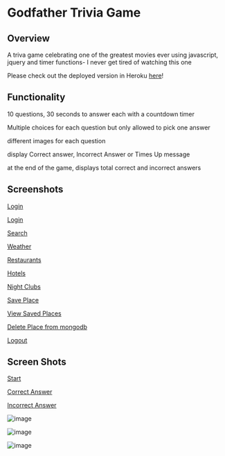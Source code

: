 # Godfather Trivia Game

## Overview

A triva game celebrating one of the greatest movies ever using javascript, jquery and timer functions- I never get tired of watching this one

Please check out the deployed version in Heroku [here](https://godfather.herokuapp.com/)!

## Functionality

10 questions, 30 seconds to answer each with a countdown timer

Multiple choices for each question but only allowed to pick one answer

different images for each question

display Correct answer, Incorrect Answer or Times Up message

at the end of the game, displays total correct and incorrect answers

## Screenshots
[Login](https://user-images.githubusercontent.com/26799439/35976200-5e5d4aec-0cad-11e8-9f53-45634eb289e1.png)

[Login](https://user-images.githubusercontent.com/26799439/35976214-69012f40-0cad-11e8-9f94-534da34da391.png)

[Search](https://user-images.githubusercontent.com/26799439/35977605-8efb0afa-0cb1-11e8-8f9d-d6f7a1cc49d1.png)

[Weather](https://user-images.githubusercontent.com/26799439/35977634-a1726d22-0cb1-11e8-9c1a-01e285cb13f4.png)

[Restaurants](https://user-images.githubusercontent.com/26799439/35977656-b0fa9e36-0cb1-11e8-8a0d-e8165e0ca1b9.png)

[Hotels](https://user-images.githubusercontent.com/26799439/35977671-bfa0d7e8-0cb1-11e8-853e-2eb54c9212c8.png)

[Night Clubs](https://user-images.githubusercontent.com/26799439/35977687-c9192ca8-0cb1-11e8-92e8-ab847a0280c5.png)

[Save Place](https://user-images.githubusercontent.com/26799439/36028926-02c9eaec-0d6f-11e8-9f5c-fc7964872fe5.png)

[View Saved Places](https://user-images.githubusercontent.com/26799439/35977743-eeae3a08-0cb1-11e8-8484-cdb73b560a2f.png)

[Delete Place from mongodb ](https://user-images.githubusercontent.com/26799439/35977779-fc171372-0cb1-11e8-856e-91ac791549fd.png)

[Logout](https://user-images.githubusercontent.com/26799439/35977803-099f98f2-0cb2-11e8-8614-94204718afa7.png)

## Screen Shots

[Start](https://user-images.githubusercontent.com/26799439/35920397-c16f0ada-0be5-11e8-9b62-e6c07b2246fc.png)

[Correct Answer](https://user-images.githubusercontent.com/26799439/35920616-56af6040-0be6-11e8-9db2-503838fc72dc.png)

[Incorrect Answer](https://user-images.githubusercontent.com/26799439/35920731-ab891426-0be6-11e8-978d-1b3f4373be2a.png)

![image](https://user-images.githubusercontent.com/26799439/35920832-02e92832-0be7-11e8-8383-1cdc7452154d.png)

![image](https://user-images.githubusercontent.com/26799439/35920778-d41eb544-0be6-11e8-9a0f-2dcc87bf89d5.png)

![image](https://user-images.githubusercontent.com/26799439/35920686-829f4148-0be6-11e8-897a-4abbb255c4f8.png)

